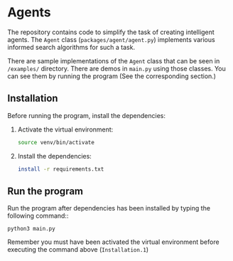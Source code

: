# Agents

The repository contains code to simplify the task of creating intelligent agents. The `Agent` class (`packages/agent/agent.py`) implements various informed search algorithms for such a task.

There are sample implementations of the `Agent` class that can be seen in `/examples/` directory. There are demos in `main.py` using those classes. You can see them by running the program (See the corresponding section.)

## Installation

Before running the program, install the dependencies:

1. Activate the virtual environment:

    ```bash
    source venv/bin/activate
    ```
2. Install the dependencies:

    ```bash
    install -r requirements.txt
    ```

## Run the program

Run the program after dependencies has been installed by typing the following command::

```
python3 main.py
```

Remember you must have been activated the virtual environment before executing the command above (`Installation.1`)

